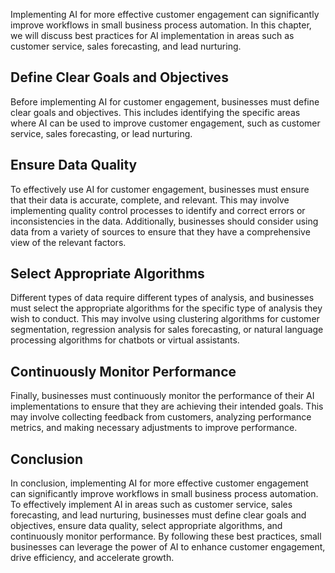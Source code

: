

Implementing AI for more effective customer engagement can significantly improve workflows in small business process automation. In this chapter, we will discuss best practices for AI implementation in areas such as customer service, sales forecasting, and lead nurturing.

Define Clear Goals and Objectives
---------------------------------

Before implementing AI for customer engagement, businesses must define clear goals and objectives. This includes identifying the specific areas where AI can be used to improve customer engagement, such as customer service, sales forecasting, or lead nurturing.

Ensure Data Quality
-------------------

To effectively use AI for customer engagement, businesses must ensure that their data is accurate, complete, and relevant. This may involve implementing quality control processes to identify and correct errors or inconsistencies in the data. Additionally, businesses should consider using data from a variety of sources to ensure that they have a comprehensive view of the relevant factors.

Select Appropriate Algorithms
-----------------------------

Different types of data require different types of analysis, and businesses must select the appropriate algorithms for the specific type of analysis they wish to conduct. This may involve using clustering algorithms for customer segmentation, regression analysis for sales forecasting, or natural language processing algorithms for chatbots or virtual assistants.

Continuously Monitor Performance
--------------------------------

Finally, businesses must continuously monitor the performance of their AI implementations to ensure that they are achieving their intended goals. This may involve collecting feedback from customers, analyzing performance metrics, and making necessary adjustments to improve performance.

Conclusion
----------

In conclusion, implementing AI for more effective customer engagement can significantly improve workflows in small business process automation. To effectively implement AI in areas such as customer service, sales forecasting, and lead nurturing, businesses must define clear goals and objectives, ensure data quality, select appropriate algorithms, and continuously monitor performance. By following these best practices, small businesses can leverage the power of AI to enhance customer engagement, drive efficiency, and accelerate growth.
